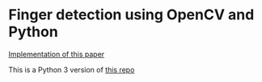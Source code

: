 # Finger detection using OpenCV and Python
[Implementation of this paper](https://dl.acm.org/citation.cfm?id=1651954)

This is a Python 3 version of [this repo](https://github.com/thunderbo1t/FingerDetection)

